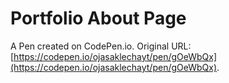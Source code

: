 # Portfolio About Page

A Pen created on CodePen.io. Original URL: [https://codepen.io/ojasaklechayt/pen/gOeWbQx](https://codepen.io/ojasaklechayt/pen/gOeWbQx).

